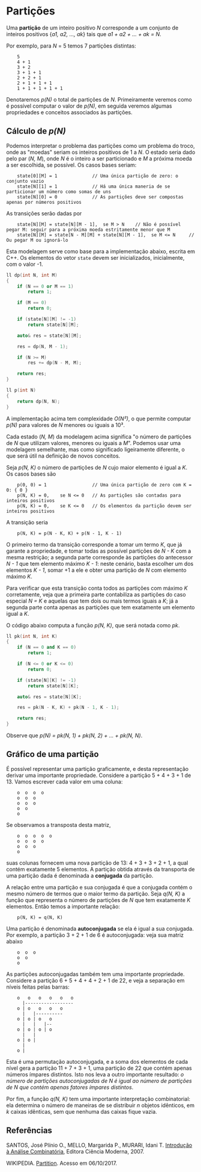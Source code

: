 Partições
=========

Uma **partição** de um inteiro positivo _N_ corresponde a um conjunto de inteiros positivos
{_a1, a2, ..., ak_} tais que _a1 + a2 + ... + ak = N_.

Por exemplo, para _N_ = 5 temos 7 partições distintas:

        5
        4 + 1
        3 + 2
        3 + 1 + 1
        2 + 2 + 1
        2 + 1 + 1 + 1
        1 + 1 + 1 + 1 + 1

Denotaremos _p(N)_ o total de partições de _N_. Primeiramente veremos como é possível computar
o valor de _p(N)_, em seguida veremos algumas propriedades e conceitos associados às partições.

Cálculo de _p(N)_
-----------------

Podemos interpretar o problema das partições como um problema do troco, onde as "moedas" seriam
os inteiros positivos de 1 a _N_. O estado seria dado pelo par (_N, M_), onde _N_ é o inteiro a
ser particionado e _M_ a próxima moeda a ser escolhida, se possível. Os casos bases seriam:

        state[0][M] = 1             // Uma única partição de zero: o conjunto vazio
        state[N][1] = 1             // Há uma única maneria de se particionar um número como somas de uns
        state[N][0] = 0             // As partições deve ser compostas apenas por números positivos

As transições serão dadas por

        state[N][M] = state[N][M - 1],  se M > N    // Não é possível pegar M: seguir para a próxima moeda estritamente menor que M
        state[N][M] = state[N - M][M] + state[N][M - 1],  se M <= N     // Ou pegar M ou ignorá-lo

Esta modelagem serve como base para a implementação abaixo, escrita em C++. Os elementos do vetor 
`state` devem ser inicializados, inicialmente, com o valor -1. 
```C++
ll dp(int N, int M)
{
    if (N == 0 or M == 1)
        return 1;

    if (M == 0)
        return 0;

    if (state[N][M] != -1)
        return state[N][M];

    auto& res = state[N][M];

    res = dp(N, M - 1);

    if (N >= M)
        res += dp(N - M, M);

    return res;
}

ll p(int N)
{
    return dp(N, N);
}
```

A implementação acima tem complexidade _O(N²)_, o que permite computar _p(N)_ para valores de
_N_ menores ou iguais a 10³.

Cada estado (_N, M_) da modelagem acima significa "o número de partições de _N_ que utilizam
valores, menores ou iguais a _M_". Podemos usar uma modelagem semelhante, mas como significado
ligeiramente diferente, o que será útil na definição de novos conceitos.

Seja _p(N, K)_ o número de partições de _N_ cujo maior elemento é igual a _K_. Os casos bases 
são

        p(0, 0) = 1                 // Uma única partição de zero com K = 0: { 0 }
        p(N, K) = 0,    se N <= 0   // As partições são contadas para inteiros positivos 
        p(N, K) = 0,    se K <= 0   // Os elementos da partição devem ser inteiros positivos

A transição seria

        p(N, K) = p(N - K, K) + p(N - 1, K - 1)

O primeiro termo da transição corresponde a tomar um termo _K_, que já garante a propriedade,
e tomar todas as possível partições de _N - K_ com a mesma restrição; a segunda parte 
corresponde às partições do antecessor _N - 1_ que tem elemento máximo _K - 1_: neste cenário,
basta escolher um dos elementos _K - 1_, somar +1 a ele e obter uma partição de _N_ com elemento
máximo _K_.

Para verificar que esta transição conta todos as partições com máximo _K_ corretamente, veja que
a primeira parte contabiliza as partições do caso especial _N = K_ e aquelas que tem dois
ou mais termos iguais a _K_; já a segunda parte conta apenas as partições que tem exatamente
um elemento igual a _K_.

O código abaixo computa a função _p(N, K)_, que será notada como _pk_.
```C++
ll pk(int N, int K)
{
    if (N == 0 and K == 0)
        return 1;

    if (N <= 0 or K <= 0)
        return 0;

    if (state[N][K] != -1)
        return state[N][K];

    auto& res = state[N][K];

    res = pk(N - K, K) + pk(N - 1, K - 1);

    return res;
}
```

Observe que _p(N) = pk(N, 1) + pk(N, 2) + ... + pk(N, N)_.

Gráfico de uma partição
-----------------------

É possível representar uma partição graficamente, e desta representação derivar uma importante
propriedade. Considere a partição 5 + 4 + 3 + 1 de 13. Vamos escrever cada valor em uma 
coluna:

        o  o  o  o 
        o  o  o
        o  o  o
        o  o
        o

Se observamos a transposta desta matriz,

        o  o  o  o  o
        o  o  o  o
        o  o  o
        o

suas colunas fornecem uma nova partição de 13: 4 + 3 + 3 + 2 + 1, a qual contém exatamente
5 elementos. A partição obtida através da transporta de uma partição dada é denominada
a **conjugada** da partição.

A relação entre uma partição e sua conjugada é que a conjugada contém o mesmo número de termos
que o maior termo da partição. Seja _q(N, K)_ a função que representa o número de partições de
_N_ que tem exatamente _K_ elementos. Então temos a importante relação:

        p(N, K) = q(N, K)

Uma partição é denominada **autoconjugada** se ela é igual a sua conjugada. Por exemplo,
a partição 3 + 2 + 1 de 6 é autoconjugada: veja sua matriz abaixo

        o  o  o
        o  o
        o

As partições autoconjugadas também tem uma importante propriedade. Considere a partição
6 + 5 + 4 + 4 + 2 + 1 de 22, e veja a separação em níveis feitas pelas barras:

        o   o   o   o   o   o
          |------------------
        o | o   o   o   o
          |   |----------
        o | o | o   o
          |   |   |--
        o | o | o | o
          |   |
        o | o |
          |
        o | 

Esta é uma permutação autoconjugada, e a soma dos elementos de cada nível gera a partição
11 + 7 + 3 + 1, uma partição de 22 que contém apenas números ímpares distintos. Isto
nos leva a outro importante resultado: _o número de partições autoconjugadas de N é igual ao
número de partições de N que contém apenas fatores ímpares distintos_.

Por fim, a função _q(N, K)_ tem uma importante interpretação combinatorial: ela determina o 
número de maneiras de se distribuir _n_ objetos idênticos, em _k_ caixas idênticas, sem que
nenhuma das caixas fique vazia.

Referências
-----------

SANTOS, José Plínio O., MELLO, Margarida P., MURARI, Idani T. [Introdução à Análise Combinatória](http://www.vestseller.com.br/matematica/introduc-o-a-analise-combinatoria-jose-plinio-margarida-mello-idani-murari), Editora Ciência Moderna, 2007.

WIKIPEDIA. [Partition](https://en.wikipedia.org/wiki/Partition_(number_theory)). Acesso em 06/10/2017.

